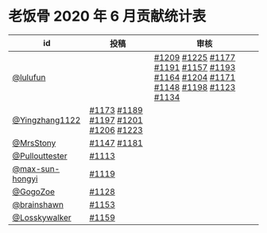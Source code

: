 # 老饭骨 2020 年 6 月贡献统计表

| id | 投稿 | 审核 |
| -- | --- | --- |
| [@lulufun](https://github.com/lulufun) | | [#1209](/../../issues/1209) [#1225](/../../issues/1225) [#1177](/../../issues/1177) [#1191](/../../issues/1191) [#1157](/../../issues/1157) [#1193](/../../issues/1193) [#1164](/../../issues/1164) [#1204](/../../issues/1204) [#1171](/../../issues/1171) [#1148](/../../issues/1148) [#1198](/../../issues/1198) [#1123](/../../issues/1123) [#1134](/../../issues/1134) |
| [@Yingzhang1122](https://github.com/Yingzhang1122) | [#1173](/../../issues/1173) [#1189](/../../issues/1189) [#1197](/../../issues/1197) [#1201](/../../issues/1201) [#1206](/../../issues/1206) [#1223](/../../issues/1223) | |
| [@MrsStony](https://github.com/MrsStony) | [#1147](/../../issues/1147) [#1181](/../../issues/1181) | |
| [@Pullouttester](https://github.com/Pullouttester) | [#1113](/../../issues/1113) | |
| [@max-sun-hongyi](https://github.com/max-sun-hongyi) | [#1119](/../../issues/1119) | |
| [@GogoZoe](https://github.com/GogoZoe) | [#1128](/../../issues/1128) | |
| [@brainshawn](https://github.com/brainshawn) | [#1153](/../../issues/1153) | |
| [@Losskywalker](https://github.com/Losskywalker) | [#1159](/../../issues/1159) | |